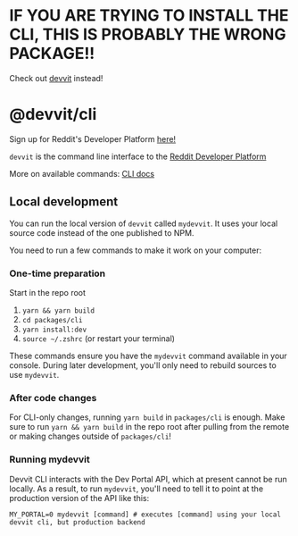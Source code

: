 # IF YOU ARE TRYING TO INSTALL THE CLI, THIS IS PROBABLY THE WRONG PACKAGE!!

Check out [devvit](https://www.npmjs.com/package/devvit) instead!

# @devvit/cli

Sign up for Reddit's Developer Platform [here!](https://developers.reddit.com)

`devvit` is the command line interface to the [Reddit Developer Platform](https://developers.reddit.com/)

More on available commands: [CLI docs](https://developers.reddit.com/docs/cli/help)

## Local development
You can run the local version of `devvit` called `mydevvit`.
It uses your local source code instead of the one published to NPM.

You need to run a few commands to make it work on your computer:

### One-time preparation
Start in the repo root
1. `yarn && yarn build`
2. `cd packages/cli`
3. `yarn install:dev`
4. `source ~/.zshrc` (or restart your terminal)

These commands ensure you have the `mydevvit` command available in your console. During later
development, you'll only need to rebuild sources to use `mydevvit`.

### After code changes
For CLI-only changes, running `yarn build` in `packages/cli` is enough. Make sure to run
`yarn && yarn build` in the repo root after pulling from the remote or making changes outside of
`packages/cli`!

### Running mydevvit
Devvit CLI interacts with the Dev Portal API, which at present cannot be run locally. As a result,
to run `mydevvit`, you'll need to tell it to point at the production version of the API like this:

`MY_PORTAL=0 mydevvit [command] # executes [command] using your local devvit cli, but production backend`
